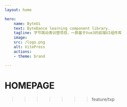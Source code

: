 ```yaml
---
layout: home

hero:
    name: ByteUi
    text: ByteDance learning component library.
    tagline: 字节跳动青训营项目，一款基于Vue3的前端UI组件库
    image:
    src: /logo.png
    alt: VitePress
    actions:
    - theme: brand

---
```


# HOMEPAGE
>>>>>>> feature/txp
